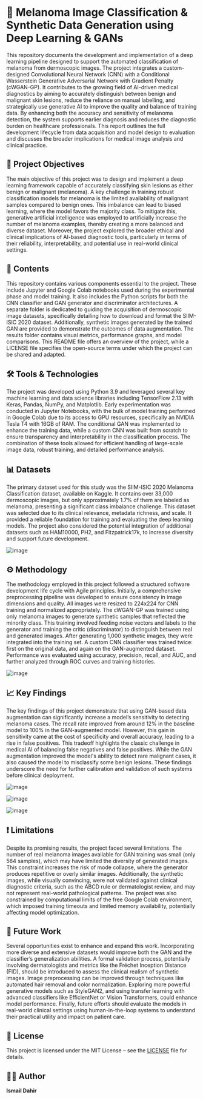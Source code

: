 # 🧠 Melanoma Image Classification & Synthetic Data Generation using Deep Learning & GANs



This repository documents the development and implementation of a deep learning pipeline designed to support the automated classification of melanoma from dermoscopic images. The project integrates a custom-designed Convolutional Neural Network (CNN) with a Conditional Wasserstein Generative Adversarial Network with Gradient Penalty (cWGAN-GP). It contributes to the growing field of AI-driven medical diagnostics by aiming to accurately distinguish between benign and malignant skin lesions, reduce the reliance on manual labelling, and strategically use generative AI to improve the quality and balance of training data. By enhancing both the accuracy and sensitivity of melanoma detection, the system supports earlier diagnosis and reduces the diagnostic burden on healthcare professionals. This report outlines the full development lifecycle from data acquisition and model design to evaluation and discusses the broader implications for medical image analysis and clinical practice.

## 📌 Project Objectives

The main objective of this project was to design and implement a deep learning framework capable of accurately classifying skin lesions as either benign or malignant (melanoma). A key challenge in training robust classification models for melanoma is the limited availability of malignant samples compared to benign ones. This imbalance can lead to biased learning, where the model favors the majority class. To mitigate this, generative artificial intelligence was employed to artificially increase the number of melanoma examples, thereby creating a more balanced and diverse dataset. Moreover, the project explored the broader ethical and clinical implications of AI-based diagnostic tools, particularly in terms of their reliability, interpretability, and potential use in real-world clinical settings.

## 📂 Contents

This repository contains various components essential to the project. These include Jupyter and Google Colab notebooks used during the experimental phase and model training. It also includes the Python scripts for both the CNN classifier and GAN generator and discriminator architectures. A separate folder is dedicated to guiding the acquisition of dermoscopic image datasets, specifically detailing how to download and format the SIIM-ISIC 2020 dataset. Additionally, synthetic images generated by the trained GAN are provided to demonstrate the outcomes of data augmentation. The results folder contains visual metrics, performance graphs, and model comparisons. This README file offers an overview of the project, while a LICENSE file specifies the open-source terms under which the project can be shared and adapted.

## 🛠️ Tools & Technologies

The project was developed using Python 3.9 and leveraged several key machine learning and data science libraries including TensorFlow 2.13 with Keras, Pandas, NumPy, and Matplotlib. Early experimentation was conducted in Jupyter Notebooks, with the bulk of model training performed in Google Colab due to its access to GPU resources, specifically an NVIDIA Tesla T4 with 16GB of RAM. The conditional GAN was implemented to enhance the training data, while a custom CNN was built from scratch to ensure transparency and interpretability in the classification process. The combination of these tools allowed for efficient handling of large-scale image data, robust training, and detailed performance analysis.

## 📊 Datasets

The primary dataset used for this study was the SIIM-ISIC 2020 Melanoma Classification dataset, available on Kaggle. It contains over 33,000 dermoscopic images, but only approximately 1.7% of them are labeled as melanoma, presenting a significant class imbalance challenge. This dataset was selected due to its clinical relevance, metadata richness, and scale. It provided a reliable foundation for training and evaluating the deep learning models. The project also considered the potential integration of additional datasets such as HAM10000, PH2, and Fitzpatrick17k, to increase diversity and support future development.


![image](https://github.com/user-attachments/assets/82b5c5b5-f0c6-4690-85ec-1a48a51d79b4)



## ⚙️ Methodology

The methodology employed in this project followed a structured software development life cycle with Agile principles. Initially, a comprehensive preprocessing pipeline was developed to ensure consistency in image dimensions and quality. All images were resized to 224x224 for CNN training and normalized appropriately. The cWGAN-GP was trained using only melanoma images to generate synthetic samples that reflected the minority class. This training involved feeding noise vectors and labels to the generator and training the critic (discriminator) to distinguish between real and generated images. After generating 1,000 synthetic images, they were integrated into the training set. A custom CNN classifier was trained twice: first on the original data, and again on the GAN-augmented dataset. Performance was evaluated using accuracy, precision, recall, and AUC, and further analyzed through ROC curves and training histories.

![image](https://github.com/user-attachments/assets/b61dbc04-cf4a-4e7c-a8ae-a9b4aac6670d)



## 📈 Key Findings

The key findings of this project demonstrate that using GAN-based data augmentation can significantly increase a model’s sensitivity to detecting melanoma cases. The recall rate improved from around 12% in the baseline model to 100% in the GAN-augmented model. However, this gain in sensitivity came at the cost of specificity and overall accuracy, leading to a rise in false positives. This tradeoff highlights the classic challenge in medical AI of balancing false negatives and false positives. While the GAN augmentation improved the model's ability to detect rare malignant cases, it also caused the model to misclassify some benign lesions. These findings underscore the need for further calibration and validation of such systems before clinical deployment.

![image](https://github.com/user-attachments/assets/5750c943-fdb3-4b2f-9ce4-2eb65a5a85bc)


![image](https://github.com/user-attachments/assets/44116a4e-70ce-4cbe-bfc0-50ab51c9541c)

![image](https://github.com/user-attachments/assets/8de24a54-b50e-4800-810b-92e8f99a98fa)



## ❗ Limitations

Despite its promising results, the project faced several limitations. The number of real melanoma images available for GAN training was small (only 584 samples), which may have limited the diversity of generated images. This constraint increases the risk of mode collapse, where the generator produces repetitive or overly similar images. Additionally, the synthetic images, while visually convincing, were not validated against clinical diagnostic criteria, such as the ABCD rule or dermatologist review, and may not represent real-world pathological patterns. The project was also constrained by computational limits of the free Google Colab environment, which imposed training timeouts and limited memory availability, potentially affecting model optimization.

## 🔮 Future Work

Several opportunities exist to enhance and expand this work. Incorporating more diverse and extensive datasets would improve both the GAN and the classifier’s generalization abilities. A formal validation process, potentially involving dermatologists and metrics like the Fréchet Inception Distance (FID), should be introduced to assess the clinical realism of synthetic images. Image preprocessing can be improved through techniques like automated hair removal and color normalization. Exploring more powerful generative models such as StyleGAN2, and using transfer learning with advanced classifiers like EfficientNet or Vision Transformers, could enhance model performance. Finally, future efforts should evaluate the models in real-world clinical settings using human-in-the-loop systems to understand their practical utility and impact on patient care.

## 🧾 License

This project is licensed under the MIT License – see the [LICENSE](LICENSE) file for details.

## 🙋‍♂️ Author

**Ismail Dahir**  
